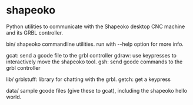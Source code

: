 shapeoko
========

Python utilities to communicate with the Shapeoko desktop CNC machine
and its GRBL controller.

bin/
  shapeoko commandline utilities. run with --help option for more info.

  gcat: send a gcode file to the grbl controller
  gdraw: use keypresses to interactively move the shapeoko tool.
  gsh:  send gcode commands to the grbl controller

lib/
  grblstuff: library for chatting with the grbl.
  getch: get a keypress

data/
  sample gcode files (give these to gcat), including the shapeoko hello world.
